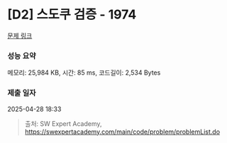 # [D2] 스도쿠 검증 - 1974 

[문제 링크](https://swexpertacademy.com/main/code/problem/problemDetail.do?contestProbId=AV5Psz16AYEDFAUq) 

### 성능 요약

메모리: 25,984 KB, 시간: 85 ms, 코드길이: 2,534 Bytes

### 제출 일자

2025-04-28 18:33



> 출처: SW Expert Academy, https://swexpertacademy.com/main/code/problem/problemList.do